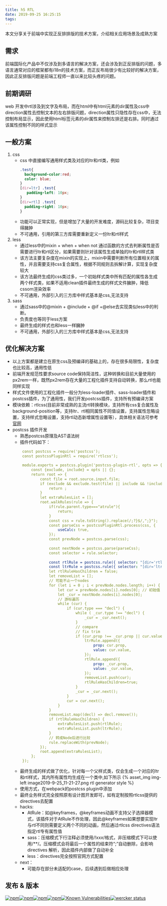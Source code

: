 ```yaml
---
title: h5 RTL
date: 2019-09-25 16:25:15
tags:
---
```

本文分享关于前端中实现正反排排版的技术方案，介绍相关应用场景及成熟方案
## 需求
   前端国际化产品中不仅涉及到多语言的解决方案，还会涉及到正反排版的问题，多语言通常对应的框架都有i18n的技术方案，而正反布局很少有比较好的解决方案，因此正反排版问题是前端工程师一直以来比较头疼的问题。
## 前期调研
   web 开发中rtl涉及到文字及布局，而在html中有html元素的dir属性及css中direction属性去控制文本的左右排版问题，direction属性只隐性存在css中，无法控制布局显示，因此使用html标签元素的dir属性来控制左排还是右排。同时通过该属性控制不同的样式显示
## 一般方案
1. css
    - css 中直接编写通用样式类及对应的ltr和rtl类，例如
        ```css
       .test{
          background-color:red;
          color: blue;
       }
       [dir=ltr] .test{
           padding-left: 10px;
      }
      [dir=rtl] .test{
          padding-right: 10px;
      }
        ```
     - 功能可以正常实现，但是增加了大量的开发难度，源码比较复杂，项目变得臃肿
     - 不可通用，引用的第三方库需要重新定义一份ltr和rtl样式
2. less
    - 通过less中的mixin + when + when not 通过函数的方式去判断属性是否需要进行ltr和rtl区分，如果需要则针对该属性生成单独的ltr和rtl样式类
    - 该方法主要复杂度在mixin的实现上，mixin中需要判断所有位置相关的属性，并且需要支持css复合属性，根据不同规则去拆解计算，实现复杂度较大
    - 该方法最终生成的css类过多，一个初始样式类中所有匹配的属性各生成两个样式类，如果不适用clean插件最终生成的样式文件臃肿，降低cssom渲染效率
    - 不可通用，外部引入的三方库中样式基本是css,无法支持
3. sass
    - 通过sass中的@mixin + @include + @if +@else去实现类似less中的判断。
    - 负责度也等同于less方案
    - 最终生成的样式也和less一样臃肿
    - 不可通用，外部引入的三方库中样式基本是css,无法支持
    
## 优化解决方案
* 以上方案都是建立在原生css及预编译的基础上的，存在很多局限性，复杂度也比较高，通用性低
* 前端开发规范性要求source code保持简洁性，这种转换和目前大量使用的px2rem一样，既然px2rem存在大量的工程化插件支持自动转换，那么rtl也能同样实现
* 样式文件使用的工程化插件一般分为less-loader插件、sass-loader插件和postcss插件，为了通用性，我们开发postcss插件，支持所有预编译方案
* 模块依赖：rtlcss(目前非常成熟的主流rtl转换模块，支持所有css复合属性及background-position等，支持ltr、rtl相同属性不同值设置，支持属性忽略设置，支持样式忽略设置，支持rtl动态新增属性设置等），具体相关语法可参考[官网](https://rtlcss.com/)
* postcss 插件开发
    - 熟悉postcss原理及AST语法树
    - 插件代码如下：
        ```yml
         const postcss = require('postcss');
         const postcssPluginRtl = require('rtlcss');
      
         module.exports = postcss.plugin('postcss-plugin-rtl', opts => {
             const {exclude, include} = opts || {};
             return root => {
                 const file = root.source.input.file;
                 if (exclude && exclude.test(file) || include && !include.test(file)) {
                     return ;
                 }
                 let extraRulesList = [];
                 root.walkRules(rule => {
                     if(rule.parent.type==="atrule"){
                         return;
                     }
                     const css = rule.toString().replace(/;?}$/,";}");
                     const parseCss = postcssPluginRtl.process(css, {
                         useCalc: true,
                     });
                     const prevNode = postcss.parse(css);
         
                     const nextNode = postcss.parse(parseCss);
                     const selector = rule.selector;
         
                     const rtlRule = postcss.rule({ selector: "[dir='rtl'] " + selector});
                     const ltrRule = postcss.rule({ selector: "[dir='ltr'] " + selector});
                     let rtlRuleHasChildren = false;
                     let removeList = [];
                     // 可能不止一个nodes
                     for (let i = 0 ; i < prevNode.nodes.length; i++) {
                         let cur = prevNode.nodes[i].nodes[0]; // 初始值
                         let _cur = nextNode.nodes[i].nodes[0];
                         // 游标遍历
                         while (cur) {
                             if (cur.type === "decl") {
                                 while ( _cur.type !== "decl") {
                                     _cur = _cur.next();
                                 }
                                 // compare
                                 // fix trim
                                 if (cur.prop !== _cur.prop || cur.value.trim() !== _cur.value.trim()) {
                                     ltrRule.append({
                                         prop: cur.prop,
                                         value: cur.value,
                                     });
                                     rtlRule.append({
                                         prop: _cur.prop,
                                         value: _cur.value,
                                     });
                                     removeList.push(cur);
                                     rtlRuleHasChildren=true;
                                 }
                                 _cur = _cur.next();
                             }
                             cur = cur.next();
                         }
                     }
                     removeList.map((decl) => decl.remove());
                     if (rtlRuleHasChildren) {
                         extraRulesList.push(rtlRule);
                         extraRulesList.push(ltrRule);
                     }
                     // 转成Node后进行比较
                     rule.replaceWith(prevNode);
                 });
                 root.append(extraRulesList);
             };
         });
        ```
    - 最终生成的样式做了优化，针对每一个父样式类，仅会生成一个对应的ltr和rtl样式，其内所有属性均生成在一个类中,如下所示
       {% asset_img img-left image2019-9-25_11-21-27.png rtl generator style %}
    - 使用方式，在webpack的postcss plugin中添加
    - 最终业务样式完全按照原有设计图开发即可，如有定制按照rtlcss提供的directives去配置
    - hacks:
        * AtRule：如@keyframes，@keyframes动画不支持父子选择器模式，该插件对于AtRule不作处理，因此@keyframes如果想要实现ltr与rtl不同则需要定义两个不同的动画，然后通过rtlcss directives语法指定rtl专有属性值
        * sass：压缩模式下行注释必须使用/*!xxx*/格式，非压缩模式下可以使用/**/。压缩模式会将最后一个属性的结束符“;”自动删除，会影响directives 解析，因此插件内部做了自动补全
        * less：directives完全按照官网方式配置
    - next：
        * 可能存在部分未适配的case，后续遇到后做相应处理

## 发布 & 版本
<span class="inline-image hide-alt">[![npm](https://img.shields.io/npm/v/@yanxlg/postcss-rtl.svg?style=flat-square)](https://www.npmjs.com/package/@yanxlg/postcss-rtl)[![npm](https://img.shields.io/npm/l/@yanxlg/postcss-rtl.svg?style=flat-square)](https://www.npmjs.com/package/@yanxlg/postcss-rtl)[![npm](https://img.shields.io/npm/dt/@yanxlg/postcss-rtl.svg?style=flat-square)](https://www.npmjs.com/package/@yanxlg/postcss-rtl)[![npm](https://img.shields.io/npm/dm/@yanxlg/postcss-rtl.svg?style=flat-square)](https://www.npmjs.com/package/@yanxlg/postcss-rtl)[![Known Vulnerabilities](https://snyk.io/test/github/mbrevda/@yanxlg/postcss-rtl/badge.svg)](https://snyk.io/test/github/mbrevda/@yanxlg/postcss-rtl)[![wercker status](https://app.wercker.com/status/51bfd9b8aa6e52acf77310e17f00aff4/s/master "wercker status")](https://app.wercker.com/project/byKey/51bfd9b8aa6e52acf77310e17f00aff4)</span>

